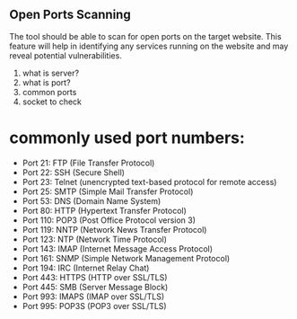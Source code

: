 ## Open Ports Scanning
The tool should be able to scan for open ports on the target website. This feature will help in identifying any services running on the website and may reveal potential vulnerabilities.
1. what is server?
2. what is port?
3. common ports
4. socket to check

# commonly used port numbers:

- Port 21: FTP (File Transfer Protocol)
- Port 22: SSH (Secure Shell)
- Port 23: Telnet (unencrypted text-based protocol for remote access)
- Port 25: SMTP (Simple Mail Transfer Protocol)
- Port 53: DNS (Domain Name System)
- Port 80: HTTP (Hypertext Transfer Protocol)
- Port 110: POP3 (Post Office Protocol version 3)
- Port 119: NNTP (Network News Transfer Protocol)
- Port 123: NTP (Network Time Protocol)
- Port 143: IMAP (Internet Message Access Protocol)
- Port 161: SNMP (Simple Network Management Protocol)
- Port 194: IRC (Internet Relay Chat)
- Port 443: HTTPS (HTTP over SSL/TLS)
- Port 445: SMB (Server Message Block)
- Port 993: IMAPS (IMAP over SSL/TLS)
- Port 995: POP3S (POP3 over SSL/TLS)